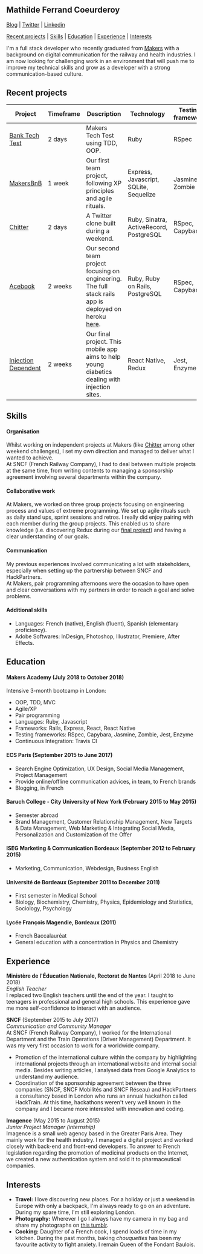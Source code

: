 ## Mathilde Ferrand Coeurderoy

[Blog](https://medium.com/@mathilde.ferrand.coeurderoy) | [Twitter](https://twitter.com/mathoucdry) | [Linkedin](https://www.linkedin.com/in/mathildeferrandcoeurderoy/)

[Recent projects](https://github.com/mathildeferrandcoeurderoy/CV#recent-projects) | [Skills](https://github.com/mathildeferrandcoeurderoy/CV#skills) | [Education](https://github.com/mathildeferrandcoeurderoy/CV#education) | [Experience](https://github.com/mathildeferrandcoeurderoy/CV#experience) | [Interests](https://github.com/mathildeferrandcoeurderoy/CV#interests)

I'm a full stack developer who recently graduated from [Makers](https://makers.tech/) with a background on digital communication for the railway and health industries. I am now looking for challenging work in an environment that will push me to improve my technical skills and grow as a developer with a strong communication-based culture.

## Recent projects

| Project | Timeframe | Description | Technology | Testing framework |
| --------| ----------| ------------| -----------| ------------------|
| [Bank Tech Test](https://github.com/ChocolatineMathou/bank-tech-test) | 2 days | Makers Tech Test using TDD, OOP. | Ruby | RSpec |
| [MakersBnB](https://github.com/ChocolatineMathou/MakersBnB) | 1 week | Our first team project, following XP principles and agile rituals. | Express, Javascript, SQLite, Sequelize | Jasmine, Zombie |
| [Chitter](https://github.com/ChocolatineMathou/chitter-challenge) | 2 days | A Twitter clone built during a weekend. | Ruby, Sinatra, ActiveRecord, PostgreSQL | RSpec, Capybara |
| [Acebook](https://github.com/ChocolatineMathou/acebook-PushMePullYou) | 2 weeks | Our second team project focusing on engineering. The full stack rails app is deployed on heroku [here](http://acebook-pushmepullyou.herokuapp.com/). | Ruby, Ruby on Rails, PostgreSQL | RSpec, Capybara |
| [Injection Dependent](https://github.com/ChocolatineMathou/injection_dependent) | 2 weeks | Our final project. This mobile app aims to help young diabetics dealing with injection sites. | React Native, Redux | Jest, Enzyme |

## Skills

#### Organisation

Whilst working on independent projects at Makers (like [Chitter](https://github.com/ChocolatineMathou/chitter-challenge) among other weekend challenges), I set my own direction and managed to deliver what I wanted to achieve.   
At SNCF (French Railway Company), I had to deal between multiple projects at the same time, from writing contents to managing a sponsorship agreement involving several departments within the company.

#### Collaborative work

At Makers, we worked on three group projects focusing on engineering process and values of extreme programming. We set up agile rituals such as daily stand ups, sprint sessions and retros. I really did enjoy pairing with each member during the group projects. This enabled us to share knowledge (i.e. discovering Redux during our [final project](https://github.com/ChocolatineMathou/injection_dependent)) and having a clear understanding of our goals.

#### Communication
   
My previous experiences involved communicating a lot with stakeholders, especially when setting up the partnership between SNCF and HackPartners.   
At Makers, pair programming afternoons were the occasion to have open and clear conversations with my partners in order to reach a goal and solve problems.

#### Additional skills

- Languages: French (native), English (fluent), Spanish (elementary proficiency).
- Adobe Softwares: InDesign, Photoshop, Illustrator, Premiere, After Effects.

## Education

#### Makers Academy (July 2018 to October 2018)
Intensive 3-month bootcamp in London:

- OOP, TDD, MVC
- Agile/XP
- Pair programming
- Languages: Ruby, Javascript
- Frameworks: Rails, Express, React, React Native
- Testing frameworks: RSpec, Capybara, Jasmine, Zombie, Jest, Enzyme
- Continuous Integration: Travis CI

#### ECS Paris (September 2015 to June 2017)

- Search Engine Optimization, UX Design, Social Media Management, Project Management
- Provide online/offline communication advices, in team, to French brands
- Blogging, in French

#### Baruch College - City University of New York (February 2015 to May 2015)

- Semester abroad
- Brand Management, Customer Relationship Management, New Targets & Data Management, Web Marketing & Integrating Social Media, Personalization and Customization of the Offer

#### ISEG Marketing & Communication Bordeaux (September 2012 to February 2015)

- Marketing, Communication, Webdesign, Business English

#### Université de Bordeaux (September 2011 to December 2011)

- First semester in Medical School
- Biology, Biochemistry, Chemistry, Physics, Epidemiology and Statistics, Sociology, Psychology

#### Lycée François Magendie, Bordeaux (2011)

- French Baccalauréat
- General education with a concentration in Physics and Chemistry

## Experience

**Ministère de l'Éducation Nationale, Rectorat de Nantes** (April 2018 to June 2018)    
*English Teacher*  
I replaced two English teachers until the end of the year. I taught to teenagers in professional and general high schools. This experience gave me more self-confidence to interact with an audience.

**SNCF** (September 2015 to July 2017)    
*Communication and Community Manager*  
At SNCF (French Railway Company), I worked for the International Department and the Train Operations (Driver Management) Department. It was my very first occasion to work for a worldwide company.   

- Promotion of the international culture within the company by highlighting international projects through an international website and internal social media. Besides writing articles, I analysed data from Google Analytics to understand my audience.
- Coordination of the sponsorship agreement between the three companies (SNCF, SNCF Mobilités and SNCF Réseau) and HackPartners a consultancy based in London who runs an annual hackathon called HackTrain. At this time, hackathons weren't very well known in the company and I became more interested with innovation and coding.

**Imagence** (May 2015 to August 2015)   
*Junior Project Manager (internship)*  
Imagence is a small web agency based in the Greater Paris Area. They mainly work for the health industry. I managed a digital project and worked closely with back-end and front-end developers. To answer to French legislation regarding the promotion of medicinal products on the Internet, we created a new authentication system and sold it to pharmaceutical companies.

## Interests

- **Travel:** I love discovering new places. For a holiday or just a weekend in Europe with only a backpack, I'm always ready to go on an adventure. During my spare time, I'm still exploring London.
- **Photography:** Wherever I go I always have my camera in my bag and share my photographs on [this tumblr](http://photomathou.tumblr.com/).
- **Cooking:** Daughter of a French cook, I spend loads of time in my kitchen. During the past months, baking *chouquettes* has been my favourite activity to fight anxiety. I remain Queen of the Fondant Baulois.
